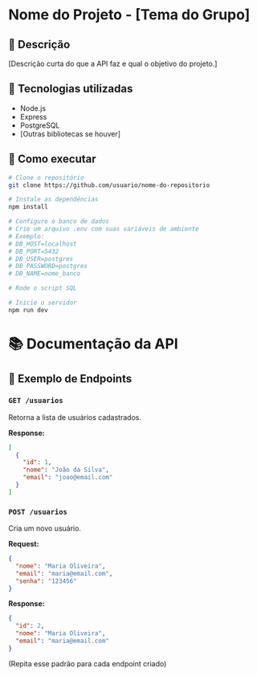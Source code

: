 
# Nome do Projeto - [Tema do Grupo]

## 📝 Descrição
[Descrição curta do que a API faz e qual o objetivo do projeto.]

## 🚀 Tecnologias utilizadas
- Node.js
- Express
- PostgreSQL
- [Outras bibliotecas se houver]

## 🔧 Como executar
```bash
# Clone o repositório
git clone https://github.com/usuario/nome-do-repositorio

# Instale as dependências
npm install

# Configure o banco de dados
# Crie um arquivo .env com suas variáveis de ambiente
# Exemplo:
# DB_HOST=localhost
# DB_PORT=5432
# DB_USER=postgres
# DB_PASSWORD=postgres
# DB_NAME=nome_banco

# Rode o script SQL

# Inicie o servidor
npm run dev
```

# 📚 Documentação da API

## 🎯 Exemplo de Endpoints

### `GET /usuarios`
Retorna a lista de usuários cadastrados.

**Response:**
```json
[
  {
    "id": 1,
    "nome": "João da Silva",
    "email": "joao@email.com"
  }
]
```

### `POST /usuarios`
Cria um novo usuário.

**Request:**
```json
{
  "nome": "Maria Oliveira",
  "email": "maria@email.com",
  "senha": "123456"
}
```

**Response:**
```json
{
  "id": 2,
  "nome": "Maria Oliveira",
  "email": "maria@email.com"
}
```

(Repita esse padrão para cada endpoint criado)
